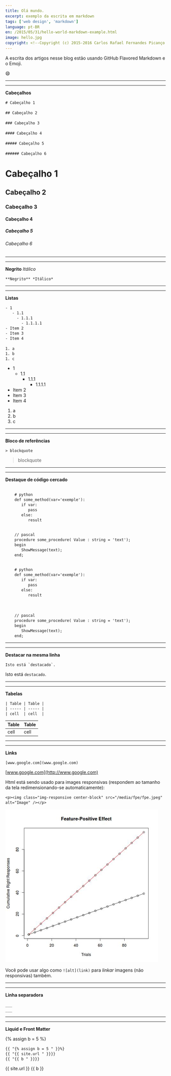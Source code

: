 ```yaml
---
title: Olá mundo. 
excerpt: exemplo da escrita em markdown
tags: ['web design', 'markdown']
language: pt-BR
en: /2015/05/31/hello-world-markdown-example.html
image: hello.jpg
copyright: <!--Copyright (c) 2015-2016 Carlos Rafael Fernandes Picanço.-->
---
```



A escrita dos artigos nesse blog estão usando GitHub Flavored Markdown e o Emoji.

:smile:

___
___


**Cabeçalhos**


    # Cabeçalho 1

    ## Cabeçalho 2

    ### Cabeçalho 3

    #### Cabeçalho 4

    ##### Cabeçalho 5

    ###### Cabeçalho 6

# Cabeçalho 1

## Cabeçalho 2

### Cabeçalho 3

#### Cabeçalho 4

##### Cabeçalho 5

###### Cabeçalho 6

___
___


**Negrito** *Itálico*


    **Negrito** *Itálico*


___
___


**Listas**


    - 1
       - 1.1
         - 1.1.1
           - 1.1.1.1
    - Item 2
    - Item 3
    - Item 4

    1. a
    1. b
    1. c

- 1
   - 1.1
     - 1.1.1
       - 1.1.1.1
- Item 2
- Item 3
- Item 4

1. a
1. b
1. c

___
___



**Bloco de referências**


    > blockquote


> blockquote


___
___


**Destaque de código cercado**


<pre><code class="python">
    # python
    def some_method(var='exemple'):
       if var:
          pass
       else:
          result
</code></pre>
    

<pre><code class="pascal">
    // pascal
    procedure some_procedure( Value : string = 'text');
    begin
       ShowMessage(text);
    end;
</code></pre>


<pre><code class="nohighlight">
    # python
    def some_method(var='exemple'):
       if var:
          pass
       else:
          result



    // pascal
    procedure some_procedure( Value : string = 'text');
    begin
       ShowMessage(text);
    end;
</code></pre>
___
___

**Destacar na mesma linha**


    Isto está `destacado`. 


Isto está `destacado`. 

___
___


**Tabelas**


    | Table | Table |
    | ----- | ----- |
    | cell  | cell  |


| Table | Table |
| ----- | ----- |
| cell  | cell  |


___
___


**Links**


    [www.google.com](www.google.com)


[www.google.com](http://www.google.com)


Html está sendo usado para images responsivas (respondem ao tamanho da tela redimensionando-se automaticamente):


    <p><img class="img-responsive center-block" src="/media/fpe/fpe.jpeg" alt="Image" /></p>

<p><img class="img-responsive center-block" src="/media/fpe/fpe.jpeg" alt="Image" /></p>

Você pode usar algo como `![alt](link)` para *linkar* imagens (não responsivas) também.

___
___


**Linha separadora**


    ___
    ___

___
___


**Liquid e Front Matter**

{% assign b = 5 %}


    {{ "{% assign b = 5 " }}%}
    {{ "{{ site.url " }}}}
    {{ "{{ b " }}}}

{{ site.url }}
{{ b }}
